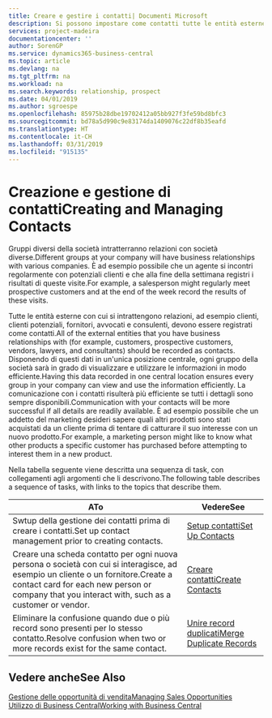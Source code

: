 ```yaml
---
title: Creare e gestire i contatti| Documenti Microsoft
description: Si possono impostare come contatti tutte le entità esterne con cui si ha una relazione d'affari, ad esempio prospetti, clienti, fornitori e consulenti.
services: project-madeira
documentationcenter: ''
author: SorenGP
ms.service: dynamics365-business-central
ms.topic: article
ms.devlang: na
ms.tgt_pltfrm: na
ms.workload: na
ms.search.keywords: relationship, prospect
ms.date: 04/01/2019
ms.author: sgroespe
ms.openlocfilehash: 85975b28dbe19702412a05bb927f3fe59bd8bfc3
ms.sourcegitcommit: bd78a5d990c9e83174da1409076c22df8b35eafd
ms.translationtype: HT
ms.contentlocale: it-CH
ms.lasthandoff: 03/31/2019
ms.locfileid: "915135"
---
```

# <a name="creating-and-managing-contacts"></a><span data-ttu-id="75fa0-103">Creazione e gestione di contatti</span><span class="sxs-lookup"><span data-stu-id="75fa0-103">Creating and Managing Contacts</span></span>
<span data-ttu-id="75fa0-104">Gruppi diversi della società intratterranno relazioni con società diverse.</span><span class="sxs-lookup"><span data-stu-id="75fa0-104">Different groups at your company will have business relationships with various companies.</span></span> <span data-ttu-id="75fa0-105">È ad esempio possibile che un agente si incontri regolarmente con potenziali clienti e che alla fine della settimana registri i risultati di queste visite.</span><span class="sxs-lookup"><span data-stu-id="75fa0-105">For example, a salesperson might regularly meet prospective customers and at the end of the week record the results of these visits.</span></span>

<span data-ttu-id="75fa0-106">Tutte le entità esterne con cui si intrattengono relazioni, ad esempio clienti, clienti potenziali, fornitori, avvocati e consulenti, devono essere registrati come contatti.</span><span class="sxs-lookup"><span data-stu-id="75fa0-106">All of the external entities that you have business relationships with (for example, customers, prospective customers, vendors, lawyers, and consultants) should be recorded as contacts.</span></span> <span data-ttu-id="75fa0-107">Disponendo di questi dati in un'unica posizione centrale, ogni gruppo della società sarà in grado di visualizzare e utilizzare le informazioni in modo efficiente.</span><span class="sxs-lookup"><span data-stu-id="75fa0-107">Having this data recorded in one central location ensures every group in your company can view and use the information efficiently.</span></span> <span data-ttu-id="75fa0-108">La comunicazione con i contatti risulterà più efficiente se tutti i dettagli sono sempre disponibili.</span><span class="sxs-lookup"><span data-stu-id="75fa0-108">Communication with your contacts will be more successful if all details are readily available.</span></span> <span data-ttu-id="75fa0-109">È ad esempio possibile che un addetto del marketing desideri sapere quali altri prodotti sono stati acquistati da un cliente prima di tentare di catturare il suo interesse con un nuovo prodotto.</span><span class="sxs-lookup"><span data-stu-id="75fa0-109">For example, a marketing person might like to know what other products a specific customer has purchased before attempting to interest them in a new product.</span></span>

<span data-ttu-id="75fa0-110">Nella tabella seguente viene descritta una sequenza di task, con collegamenti agli argomenti che li descrivono.</span><span class="sxs-lookup"><span data-stu-id="75fa0-110">The following table describes a sequence of tasks, with links to the topics that describe them.</span></span>

| <span data-ttu-id="75fa0-111">A</span><span class="sxs-lookup"><span data-stu-id="75fa0-111">To</span></span> | <span data-ttu-id="75fa0-112">Vedere</span><span class="sxs-lookup"><span data-stu-id="75fa0-112">See</span></span> |
| --- | --- |
| <span data-ttu-id="75fa0-113">Swtup della gestione dei contatti prima di creare i contatti.</span><span class="sxs-lookup"><span data-stu-id="75fa0-113">Set up contact management prior to creating contacts.</span></span> |[<span data-ttu-id="75fa0-114">Setup contatti</span><span class="sxs-lookup"><span data-stu-id="75fa0-114">Set Up Contacts</span></span>](marketing-setup-contacts.md) |
| <span data-ttu-id="75fa0-115">Creare una scheda contatto per ogni nuova persona o società con cui si interagisce, ad esempio un cliente o un fornitore.</span><span class="sxs-lookup"><span data-stu-id="75fa0-115">Create a contact card for each new person or company that you interact with, such as a customer or vendor.</span></span> |[<span data-ttu-id="75fa0-116">Creare contatti</span><span class="sxs-lookup"><span data-stu-id="75fa0-116">Create Contacts</span></span>](marketing-create-contact-companies.md) |
|<span data-ttu-id="75fa0-117">Eliminare la confusione quando due o più record sono presenti per lo stesso contatto.</span><span class="sxs-lookup"><span data-stu-id="75fa0-117">Resolve confusion when two or more records exist for the same contact.</span></span>|[<span data-ttu-id="75fa0-118">Unire record duplicati</span><span class="sxs-lookup"><span data-stu-id="75fa0-118">Merge Duplicate Records</span></span>](sales-how-merge-duplicate-records.md)|

## <a name="see-also"></a><span data-ttu-id="75fa0-119">Vedere anche</span><span class="sxs-lookup"><span data-stu-id="75fa0-119">See Also</span></span>
[<span data-ttu-id="75fa0-120">Gestione delle opportunità di vendita</span><span class="sxs-lookup"><span data-stu-id="75fa0-120">Managing Sales Opportunities</span></span>](marketing-manage-sales-opportunities.md)  
[<span data-ttu-id="75fa0-121">Utilizzo di Business Central</span><span class="sxs-lookup"><span data-stu-id="75fa0-121">Working with Business Central</span></span>](ui-work-product.md)  
